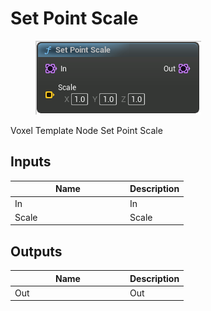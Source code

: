 # Set Point Scale

<div align="left" data-full-width="false">

<figure><img src="../../../.gitbook/assets/Set_Point_Scale.png" alt=""><figcaption></figcaption></figure>

</div>

Voxel Template Node Set Point Scale

## Inputs

<table><thead><tr><th width="170">Name</th><th>Description</th></tr></thead><tbody><tr><td>In</td><td>In</td></tr><tr><td>Scale</td><td>Scale</td></tr></tbody></table>

## Outputs

<table><thead><tr><th width="170">Name</th><th>Description</th></tr></thead><tbody><tr><td>Out</td><td>Out</td></tr></tbody></table>
